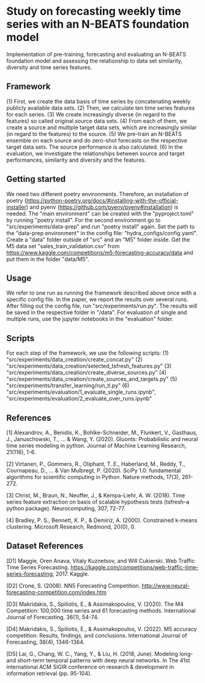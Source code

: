 # Study on forecasting weekly time series with an N-BEATS foundation model
Implementation of pre-training, forecasting and evaluating an N-BEATS foundation model and assessing the relationship to data set similarity, diversity and time series features.

## Framework
(1) First, we create the data basis of time series by concatenating weekly publicly available data sets.
(2) Then, we calculate ten time series features for each series.
(3) We create increasingly diverse (in regard to the features) so called original source data sets. 
(4) From each of them, we create a source and multiple target data sets, which are increasingly similar (in regard to the features) to the source.
(5) We pre-train an N-BEATS ensemble on each source and do zero-shot forecasts on the respective target data sets. The source performance is also calculated.
(6) In the evaluation, we investigate the relationships between source and target performances, similarity and diversity and the features.


## Getting started
We need two different poetry environments. Therefore, an installation of poetry (https://python-poetry.org/docs/#installing-with-the-official-installer) and pyenv (https://github.com/pyenv/pyenv#installation) is needed. 
The "main environment" can be created with the "pyproject.toml" by running "poetry install". 
For the second environment go to "src/experiments/data-prep" and run "poetry install" again.
Set the path to the "data-prep environment" in the config file: "hydra_configs/config.yaml".
Create a "data" folder outside of "src" and an "M5" folder inside.
Get the M5 data set "sales_train_validation.csv" from https://www.kaggle.com/competitions/m5-forecasting-accuracy/data and put them in the folder "data/M5".

## Usage
We refer to one run as running the framework described above once with a specific config file.
In the paper, we report the results over several runs.
After filling out the config file, run "src/experiments/run.py". 
The results will be saved in the respective folder in "/data".
For evaluation of single and multiple runs, use the jupyter notebooks in the "evaluation" folder. 

## Scripts
For each step of the framework, we use the following scripts:
(1) "src/experiments/data_creation/create_concat.py"
(2) "src/experiments/data_creation/selected_tsfresh_features.py"
(3) "src/experiments/data_creation/create_diverse_sources.py"
(4) "src/experiments/data_creation/create_sources_and_targets.py"
(5) "src/experiments/transfer_learning/run_tl.py"
(6) "src/experiments/evaluation/1_evaluate_single_runs.ipynb", "src/experiments/evaluation/2_evaluate_over_runs.ipynb"

## References
[1] Alexandrov, A., Benidis, K., Bohlke-Schneider, M., Flunkert, V., Gasthaus, J., Januschowski, T., ... & Wang, Y. (2020). Gluonts: Probabilistic and neural time series modeling in python. Journal of Machine Learning Research, 21(116), 1-6.

[2] Virtanen, P., Gommers, R., Oliphant, T. E., Haberland, M., Reddy, T., Cournapeau, D., ... & Van Mulbregt, P. (2020). SciPy 1.0: fundamental algorithms for scientific computing in Python. Nature methods, 17(3), 261-272.

[3] Christ, M., Braun, N., Neuffer, J., & Kempa-Liehr, A. W. (2018). Time series feature extraction on basis of scalable hypothesis tests (tsfresh–a python package). Neurocomputing, 307, 72-77.

[4] Bradley, P. S., Bennett, K. P., & Demiriz, A. (2000). Constrained k-means clustering. Microsoft Research, Redmond, 20(0), 0.

## Dataset References
[D1] Maggie, Oren Anava, Vitaly Kuznetsov, and Will Cukierski. Web Traffic Time Series Forecasting. https://kaggle.com/competitions/web-traffic-time-series-forecasting, 2017. Kaggle.

[D2] Crone, S. (2008). NN5 Forecasting Competition. http://www.neural-forecasting-competition.com/index.htm 

[D3] Makridakis, S., Spiliotis, E., & Assimakopoulos, V. (2020). The M4 Competition: 100,000 time series and 61 forecasting methods. International Journal of Forecasting, 36(1), 54-74.

[D4] Makridakis, S., Spiliotis, E., & Assimakopoulos, V. (2022). M5 accuracy competition: Results, findings, and conclusions. International Journal of Forecasting, 38(4), 1346-1364.

[D5] Lai, G., Chang, W. C., Yang, Y., & Liu, H. (2018, June). Modeling long-and short-term temporal patterns with deep neural networks. In The 41st international ACM SIGIR conference on research & development in information retrieval (pp. 95-104).






